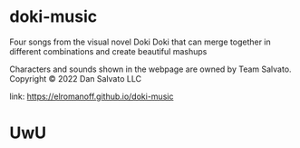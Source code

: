 # doki-music
Four songs from the visual novel Doki Doki that can merge together in different combinations and create beautiful mashups

Characters and sounds shown in the webpage are owned by Team Salvato.
Copyright © 2022 Dan Salvato LLC

link: https://elromanoff.github.io/doki-music

# UwU
